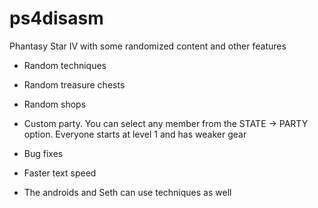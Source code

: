 # ps4disasm
Phantasy Star IV with some randomized content and other features

- Random techniques

- Random treasure chests

- Random shops

- Custom party. You can select any member from the STATE -> PARTY option. Everyone starts at level 1 and has weaker gear

- Bug fixes

- Faster text speed

- The androids and Seth can use techniques as well
